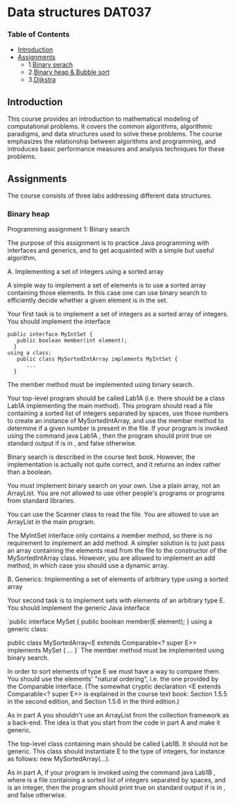 Data structures DAT037
======================

### Table of Contents
* [Introduction](#introduction)
* [Assignments](#example2)
	* 1.[Binary serach](#binary-serach)
	* 2.[Binary heap & Bubble sort](#binary-heap)
	* 3.[Dijkstra](#dijkstra)
	
## Introduction

This course provides an introduction to mathematical modeling of computational problems. It covers the common algorithms, algorithmic paradigms, and data structures used to solve these problems. The course emphasizes the relationship between algorithms and programming, and introduces basic performance measures and analysis techniques for these problems.

## Assignments
The course consists of three labs addressing different data structures.

### Binary heap

Programming assignment 1: Binary search

The purpose of this assignment is to practice Java programming with interfaces and generics, and to get acquainted with a simple but useful algorithm.

A. Implementing a set of integers using a sorted array

A simple way to implement a set of elements is to use a sorted array containing those elements. In this case one can use binary search to efficiently decide whether a given element is in the set.

Your first task is to implement a set of integers as a sorted array of integers. You should implement the interface

```
public interface MyIntSet {
   public boolean member(int element);
  }
using a class:
   public class MySortedIntArray implements MyIntSet {
      ...   
  }
  ```
  
The member method must be implemented using binary search.

Your top-level program should be called Lab1A (i.e. there should be a class Lab1A implementing the main method). This program should read a file containing a sorted list of integers separated by spaces, use those numbers to create an instance of MySortedIntArray, and use the member method to determine if a given number is present in the file. If your program is invoked using the command java Lab1A <element> <file>, then the program should print true on standard output if <element> is in <file>, and false otherwise.

Binary search is described in the course text book. However, the implementation is actually not quite correct, and it returns an index rather than a boolean.

You must implement binary search on your own. Use a plain array, not an ArrayList. You are not allowed to use other people's programs or programs from standard libraries.

You can use the Scanner class to read the file. You are allowed to use an ArrayList in the main program.

The MyIntSet interface only contains a member method, so there is no requirement to implement an add method. A simpler solution is to just pass an array containing the elements read from the file to the constructor of the  MySortedIntArray class. However, you are allowed to implement an add method, in which case you should use a dynamic array.

B. Generics: Implementing a set of elements of arbitrary type using a sorted array

Your second task is to implement sets with elements of an arbitrary type E. You should implement the generic Java interface

`public interface MySet<E> {
    public boolean member(E element);
}
using a generic class:

public class MySortedArray<E extends Comparable<? super E>> implements MySet<E> {
    ...
}`
The member method must be implemented using binary search.

In order to sort elements of type E we must have a way to compare them. You should use the elements' "natural ordering", i.e. the one provided by the Comparable interface. (The somewhat cryptic declaration  <E extends Comparable<? super E>> is explained in the course text book: Section 1.5.5 in the second edition, and Section 1.5.6 in the third edition.)

As in part A you shouldn't use an ArrayList from the collection framework as a back-end. The idea is that you start from the code in part A and make it generic.

The top-level class containing main should be called Lab1B. It should not be generic. This class should instantiate  E to the type of integers, for instance as follows: new MySortedArray<Integer>(...).

As in part A, if your program is invoked using the command java Lab1B <element> <file>, where <file> is a file containing a sorted list of integers separated by spaces, and <element> is an integer, then the program should print true on standard output if <element> is in <file>, and false otherwise.



